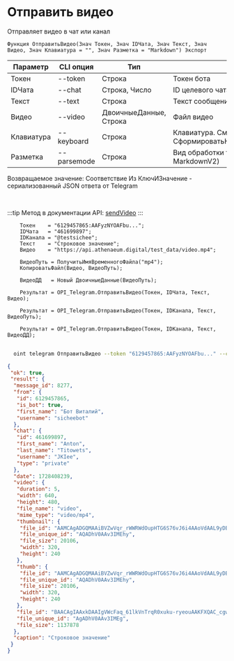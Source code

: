 ﻿---
sidebar_position: 3
---

# Отправить видео
 Отправляет видео в чат или канал



`Функция ОтправитьВидео(Знач Токен, Знач IDЧата, Знач Текст, Знач Видео, Знач Клавиатура = "", Знач Разметка = "Markdown") Экспорт`

  | Параметр | CLI опция | Тип | Назначение |
  |-|-|-|-|
  | Токен | --token | Строка | Токен бота |
  | IDЧата | --chat | Строка, Число | ID целевого чата или IDЧата*IDТемы |
  | Текст | --text | Строка | Текст сообщения |
  | Видео | --video | ДвоичныеДанные, Строка | Файл видео |
  | Клавиатура | --keyboard | Строка | Клавиатура. См. СформироватьКлавиатуруПоМассивуКнопок |
  | Разметка | --parsemode | Строка | Вид обработки текста (HTML, Markdown, MarkdownV2) |

  
  Возвращаемое значение:   Соответствие Из КлючИЗначение - сериализованный JSON ответа от Telegram

<br/>

:::tip
Метод в документации API: [sendVideo](https://core.telegram.org/bots/api#sendvideo)
:::
<br/>


```bsl title="Пример кода"
    Токен    = "6129457865:AAFyzNYOAFbu...";
    IDЧата   = "461699897";
    IDКанала = "@testsichee";
    Текст    = "Строковое значение";
    Видео    = "https://api.athenaeum.digital/test_data/video.mp4";

    ВидеоПуть = ПолучитьИмяВременногоФайла("mp4");
    КопироватьФайл(Видео, ВидеоПуть);

    ВидеоДД   = Новый ДвоичныеДанные(ВидеоПуть);

    Результат = OPI_Telegram.ОтправитьВидео(Токен, IDЧата, Текст, Видео);

    Результат = OPI_Telegram.ОтправитьВидео(Токен, IDКанала, Текст, ВидеоПуть);

    Результат = OPI_Telegram.ОтправитьВидео(Токен, IDКанала, Текст, ВидеоДД);
```



```sh title="Пример команды CLI"
    
  oint telegram ОтправитьВидео --token "6129457865:AAFyzNYOAFbu..." --chat "461699897" --text "Строковое значение" --video "https://openintegrations.dev/test_data/video.mp4" --keyboard %keyboard% --parsemode %parsemode%

```

```json title="Результат"
{
 "ok": true,
 "result": {
  "message_id": 8277,
  "from": {
   "id": 6129457865,
   "is_bot": true,
   "first_name": "Бот Виталий",
   "username": "sicheebot"
  },
  "chat": {
   "id": 461699897,
   "first_name": "Anton",
   "last_name": "Titowets",
   "username": "JKIee",
   "type": "private"
  },
  "date": 1728408239,
  "video": {
   "duration": 5,
   "width": 640,
   "height": 480,
   "file_name": "video",
   "mime_type": "video/mp4",
   "thumbnail": {
    "file_id": "AAMCAgADGQMAAiBVZwVqr_rWWRWdOupHTG6S76vJ6i4AAoVdAAL9yDBIsh0vx_6fbycBAAdtAAM2BA",
    "file_unique_id": "AQADhV0AAv3IMEhy",
    "file_size": 20106,
    "width": 320,
    "height": 240
   },
   "thumb": {
    "file_id": "AAMCAgADGQMAAiBVZwVqr_rWWRWdOupHTG6S76vJ6i4AAoVdAAL9yDBIsh0vx_6fbycBAAdtAAM2BA",
    "file_unique_id": "AQADhV0AAv3IMEhy",
    "file_size": 20106,
    "width": 320,
    "height": 240
   },
   "file_id": "BAACAgIAAxkDAAIgVWcFaq_61lkVnTrqR0xuku-ryeouAAKFXQAC_cgwSLIdL8f-n28nNgQ",
   "file_unique_id": "AgADhV0AAv3IMEg",
   "file_size": 1137878
  },
  "caption": "Строковое значение"
 }
}
```

